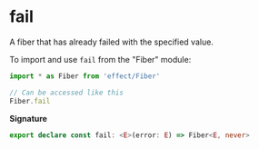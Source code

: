 # fail

A fiber that has already failed with the specified value.

To import and use `fail` from the "Fiber" module:

```ts
import * as Fiber from 'effect/Fiber'

// Can be accessed like this
Fiber.fail
```

**Signature**

```ts
export declare const fail: <E>(error: E) => Fiber<E, never>
```
